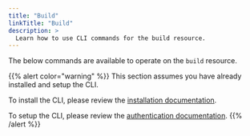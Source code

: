 ```yaml
---
title: "Build"
linkTitle: "Build"
description: >
  Learn how to use CLI commands for the build resource.
---
```


The below commands are available to operate on the `build` resource.

{{% alert color="warning" %}}
This section assumes you have already installed and setup the CLI.

To install the CLI, please review the [installation documentation](/docs/cli/install/).

To setup the CLI, please review the [authentication documentation](/docs/cli/authentication).
{{% /alert %}}
